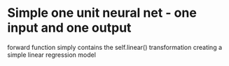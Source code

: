 # Simple one unit neural net - one input and one output

forward function simply contains the self.linear() transformation creating a simple linear regression model 

